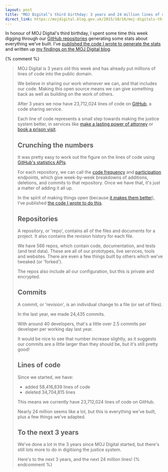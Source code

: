 ```yaml
---
layout: post
title: "MOJ Digital’s third birthday: 3 years and 24 million lines of code"
direct_link: https://mojdigital.blog.gov.uk/2015/10/16/moj-digitals-third-birthday-3-years-and-24-million-lines-of-code/
---
```


In honour of MOJ Digital's third birthday, I spent some time this week
digging through our [GitHub
repositories](https://github.com/ministryofjustice) generating some
stats about everything we've built. I've [published the code I wrote to
generate the
stats](https://gist.github.com/SteveMarshall/316808849ee857d4c21f) and
written up [my findings on the MOJ Digital
blog](https://mojdigital.blog.gov.uk/2015/10/16/moj-digitals-third-birthday-3-years-and-24-million-lines-of-code/).

{% comment %}
> MOJ Digital is 3 years old this week and has already put millions of
> lines of code into the public domain.
>
> We believe in sharing our work whenever we can, and that includes our
> code. Making this open source means we can give something back as well
> as building on the work of others.
>
> After 3 years we now have 23,712,024 lines of code on
> [GitHub](https://github.com/ministryofjustice), a code sharing service.
>
> Each line of code represents a small step towards making the justice
> system better, in services like [make a lasting power of
> attorney](https://mojdigital.blog.gov.uk/category/lasting-power-of-attorney/)
> or [book a prison visit](https://mojdigital.blog.gov.uk/category/prison-visits/).
>
> ## Crunching the numbers
>
> It was pretty easy to work out the figure on the lines of code
> using [GitHub's statistics APIs](https://developer.github.com/v3/repos/statistics/).
>
> For each repository, we can call the [code
> frequency](https://developer.github.com/v3/repos/statistics/#code-frequency)
> and [participation](https://developer.github.com/v3/repos/statistics/#participation)
> endpoints, which give week-by-week breakdowns of additions,
> deletions, and commits to that repository. Once we have that, it's just
> a matter of adding it all up.
>
> In the spirit of making things open (because [it makes them
> better](https://www.gov.uk/design-principles#tenth)), I’ve published
> [the code I wrote to do
> this](https://gist.github.com/SteveMarshall/316808849ee857d4c21f).
>
> ## Repositories
>
> A repository, or 'repo', contains all of the files and documents for a
> project. It also contains the revision history for each file.
>
> We have 566 repos, which contain code, documentation, and tests (and
> test data). These are all of our prototypes, live services, tools and
> websites. There are even a few things built by others which we've
> tweaked (or 'forked').
>
> The repos also include all our configuration, but this is private and
> encrypted.
>
> ## Commits
>
> A commit, or 'revision', is an individual change to a file (or set of
> files).
>
> In the last year, we made 24,435 commits.
>
> With around 40 developers, that's a little over 2.5 commits per
> developer per working day last year.
>
> It would be nice to see that number increase slightly, as it suggests
> our commits are a little larger than they should be, but it's still
> pretty good!
>
> ## Lines of code
>
> Since we started, we have:
>
> * added 58,416,839 lines of code
> * deleted 34,704,815 lines
>
> This means we currently have 23,712,024 lines of code on GitHub.
>
> Nearly 24 million seems like a lot, but this is everything we've
> built, plus a few things we've adapted.
>
> ## To the next 3 years
>
> We've done a lot in the 3 years since MOJ Digital started, but there's
> still lots more to do in digitising the justice system.
>
> Here's to the next 3 years, and the next 24 million lines!
{% endcomment %}

